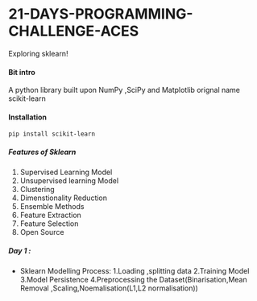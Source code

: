 # 21-DAYS-PROGRAMMING-CHALLENGE-ACES
Exploring sklearn!

#### Bit intro 
A python library built upon NumPy ,SciPy and Matplotlib orignal name scikit-learn

#### Installation
```pip install scikit-learn```
##### Features of Sklearn
1. Supervised Learning Model
2. Unsupervised learning Model
3. Clustering
4. Dimenstionality Reduction
5. Ensemble Methods
6. Feature Extraction
7. Feature Selection
8. Open Source 

##### Day 1 :
- Sklearn Modelling Process:
  1.Loading ,splitting data
  2.Training Model
  3.Model Persistence
  4.Preprocessing the Dataset(Binarisation,Mean Removal ,Scaling,Noemalisation(L1,L2 normalisation))

